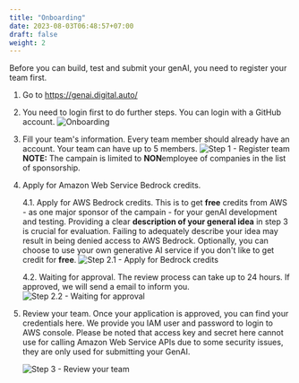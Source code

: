 ```yaml
---
title: "Onboarding"
date: 2023-08-03T06:48:57+07:00
draft: false
weight: 2
---
```


Before you can build, test and submit your genAI, you need to register your team first.

1. Go to https://genai.digital.auto/ 

2. You need to login first to do further steps. You can login with a GitHub account.
   ![Onboarding](https://bewebstudio.digitalauto.tech/data/projects/nTcRsgxcDWgr/GenAI-Awards/onboarding.png)

3. Fill your team's information. Every team member should already have an account. Your team can have up to 5 members.
   ![Step 1 - Register team](https://bewebstudio.digitalauto.tech/data/projects/nTcRsgxcDWgr/GenAI-Awards/register-team.png)
   **NOTE:** The campain is limited to **NON**employee of companies in the list of sponsorship. 

5. Apply for Amazon Web Service Bedrock credits.

    4.1. Apply for AWS Bedrock credits. This is to get **free** credits from AWS - as one major sponsor of the campain - for your genAI development and testing. Providing a clear **description of your general idea** in step 3 is crucial for evaluation. Failing to adequately describe your idea may result in being denied access to AWS Bedrock. Optionally, you can choose to use your own generative AI service if you don't like to get credit for **free**.
    ![Step 2.1 - Apply for Bedrock credits](https://bewebstudio.digitalauto.tech/data/projects/nTcRsgxcDWgr/GenAI-Awards/apply-credits.png)

    4.2. Waiting for approval. The review process can take up to 24 hours. If approved, we will send a email to inform you.
    ![Step 2.2 - Waiting for approval](https://bewebstudio.digitalauto.tech/data/projects/nTcRsgxcDWgr/GenAI-Awards/waiting-for-approval.png)

6. Review your team. Once your application is approved, you can find your credentials here. We provide you IAM user and password to login to AWS console. Please be noted that access key and secret here cannot use for calling Amazon Web Service APIs due to some security issues, they are only used for submitting your GenAI.

    ![Step 3 - Review your team](https://bewebstudio.digitalauto.tech/data/projects/nTcRsgxcDWgr/GenAI-Awards/review-team.png)
